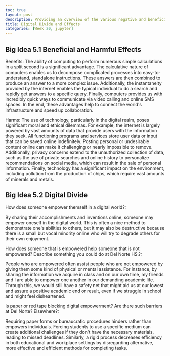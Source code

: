 ```yaml
---
toc: true
layout: post
description: Providing an overview of the various negative and beneficial effects of computing, as well as the potential division that it could cause in our world.
title: Digital Divide and Effects
categories: [Week 20, jupyter]
---
```


## Big Idea 5.1 Beneficial and Harmful Effects
Benefits: The ability of computing to perform numerous simple calculations in a split second is a significant advantage. The calculative nature of computers enables us to decompose complicated processes into easy-to-understand, standalone instructions. These answers are then combined to produce an answer to a more complex issue. Additionally, the instantaneity provided by the internet enables the typical individual to do a search and rapidly get answers to a specific query. Finally, computers provides us with incredibly quick ways to communicate via video calling and online SMS spaces. In the end, these advantages help to connect the world's infrastructure and speed up collaboration.

Harms: The use of technology, particularly in the digital realm, poses significant moral and ethical dilemmas. For example, the internet is largely powered by vast amounts of data that provide users with the information they seek. All functioning programs and services store user data or input that can be saved online indefinitely. Posting personal or undesirable content online can make it challenging or nearly impossible to remove. Additionally, privacy concerns extend to the unauthorized collection of data, such as the use of private searches and online history to personalize recommendations on social media, which can result in the sale of personal information. Finally, technology has a significant impact on the environment, including pollution from the production of chips, which require vast amounts of minerals and metals.

## Big Idea 5.2 Digital Divide
How does someone empower themself in a digital world?:

By sharing their accomplishments and inventions online, someone may empower oneself in the digital world. This is often a nice method to demonstrate one's abilities to others, but it may also be destructive because there is a small but vocal minority online who will try to degrade others for their own enjoyment.


How does someone that is empowered help someone that is not empowered? Describe something you could do at Del Norte HS.?:

People who are empowered often assist people who are not empowered by giving them some kind of physical or mental assistance. For instance, by sharing the information we acquire in class and on our own time, my friends and I are able to empower one another in our demanding academic life. Through this, we would still have a safety net that might aid us at our lowest and assure a positive academic end or result, even if we struggle in school and might feel disheartened.


Is paper or red tape blocking digital empowerment? Are there such barriers at Del Norte? Elsewhere?:

Requiring paper forms or bureaucratic procedures hinders rather than empowers individuals. Forcing students to use a specific medium can create additional challenges if they don't have the necessary materials, leading to missed deadlines. Similarly, a rigid process decreases efficiency in both educational and workplace settings by disregarding alternative, more effective and efficient methods for completing tasks.

